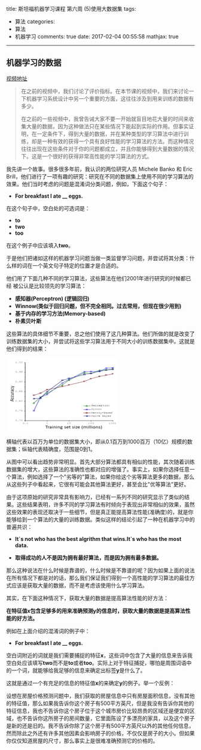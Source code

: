 title: 斯坦福机器学习课程 第六周 (5)使用大数据集
tags:
  - 算法
categories:
  - 算法
  - 机器学习
comments: true
date: 2017-02-04 00:55:58
mathjax: true
---

## 机器学习的数据

[视频地址](https://www.coursera.org/learn/machine-learning/lecture/XcNcz/data-for-machine-learning)

> 在之前的视频中，我们讨论了评价指标。在本节课的视频中，我们来讨论一下机器学习系统设计中另一个重要的方面，这往往涉及到用来训练的数据有多少。
> 
> 在之前的一些视频中，我曾告诫大家不要一开始就盲目地花大量的时间来收集大量的数据，因为这种做法只在某些情况下能起到实际的作用。但事实证明，在一定条件下，得到大量的数据，并在某种类型的学习算法中进行训练，却是一种有效的获得一个具有良好性能的学习算法的方法。而这种情况往往出现在这些条件对于你的问题都成立，并且你能够得到大量数据的情况下。这是一个很好的获得非常高性能的学习算法的方式。

我先讲一个故事。很多很多年前，我认识的两位研究人员 Michele Banko 和 Eric Brill，他们进行了一项有趣的研究：研究在不同的数据集上使用不同的学习算法的效果。他们当时考虑的问题是混淆词分类问题，例如，下面这个句子：

- **For breakfast I ate __ eggs.**

在这个句子中，空白处的可选词是：

- **to**
- **two**
- **too**

在这个例子中应该填入**two**。

于是他们把诸如这样的机器学习问题当做一类监督学习问题，并尝试将其分类：什么样的词在一个英文句子特定的位置才是合适的。

他们用了下面几种不同的学习算法，这些算法在他们2001年进行研究的时候都已经 被公认是比较领先的学习算法：

- **感知器(Perceptron) (逻辑回归)**
- **Winnow(类似于回归问题，但不完全相同。过去常用，但现在很少用到)**
- **基于内存的学习方法(Memory-based)**
- **朴素贝叶斯**

这些算法的具体细节不重要，总之他们使用了这几种算法。他们所做的就是改变了训练数据集的大小，并尝试将这些学习算法用于不同大小的训练数据集中。这就是他们得到的结果：

<img src="/img/17_02_04/001.png" width = "300" height = "200" align=center />


横轴代表以百万为单位的数据集大小，即从0.1百万到1000百万（10亿）规模的数据集；纵轴代表精确度，范围是0到1。

从图中可以看出趋势非常明显。首先大部分算法都具有相似的性能，其次随着训练数据集的增大，这些算法的准确性也都对应的增强了。事实上，如果你选择任意一个算法，例如选择了一个"劣等的"算法，如果你给这个劣等算法更多的数据，那么从这些列子中看起来，它很有可能会其他算法更好，甚至会比"优等算法"更好。

由于这项原始的研究非常具有影响力，已经有一系列不同的研究显示了类似的结果。这些结果表明，许多不同的学习算法有时倾向于表现出非常相似的效果，虽然这些效果的表现还取决于一些细节，但是真正能提高算法性能(准确度)的，就是你能够给到一个算法的大量的训练数据。类似这样的结论引起了一种在机器学习中的普遍共识：

- **It\`s not who has the best algrithm that wins.It\`s who has the most data.**

- **取得成功的人不是因为拥有最好算法，而是因为拥有最多数据。**

那么这种说法在什么时候是靠谱的，什么时候是不靠谱的呢？因为如果上面的说法在所有情况下都是对的话，那么我们保证我们得到一个高性能的学习算法的最佳方式应该是获取大量的数据，而不是考虑该使用什么学习算法。

其实，在下面这种情况下，获取大量的数据是提高算法性能的好方法：

**在特征值x包含足够多的用来准确预测y的信息时，获取大量的数据是提高算法性能的好方法。**

例如在上面介绍的混淆词的例子中：

- **For breakfast I ate __ eggs.**

空白词附近的词就是我们需要捕捉的特征**x**，这些词中包含了大量的信息来告诉我空白处应该填写**two**而不是**to**或者**too**。实际上对于特征捕捉，哪怕是周围词语中的一个词，就能够给我足够的信息来确定出标签**y**是什么了。

这就是通过一个有充足的信息的特征值**x**的来确定**y**的例子。举一个反例：

设想在房屋价格预测问题中，我们获取的房屋信息中只有房屋面积信息，没有其他的特征值，那么如果我告诉你这个房子有500平方英尺，但是我没有告诉你其他的特征信息，我也不告诉你这个房子位于这个城市房价比较昂贵的区域还是便宜的区域，也不告诉你这所房子的房间数量，它里面陈设了多漂亮的家具，以及这个房子是新的还是旧的。我不告诉你除了这个房子有500平方英尺以外的其他任何信息，然而除此之外还有许多其他因素会影响房子的价格，不仅仅是房子的大小。但如果你仅仅知道房屋的尺寸，那么事实上是很难准确预测它的价格的。
